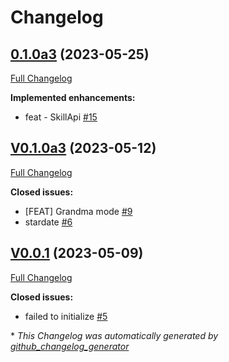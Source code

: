 # Changelog

## [0.1.0a3](https://github.com/OpenVoiceOS/ovos-skill-easter-eggs/tree/0.1.0a3) (2023-05-25)

[Full Changelog](https://github.com/OpenVoiceOS/ovos-skill-easter-eggs/compare/V0.1.0a3...0.1.0a3)

**Implemented enhancements:**

- feat - SkillApi [\#15](https://github.com/OpenVoiceOS/ovos-skill-easter-eggs/issues/15)

## [V0.1.0a3](https://github.com/OpenVoiceOS/ovos-skill-easter-eggs/tree/V0.1.0a3) (2023-05-12)

[Full Changelog](https://github.com/OpenVoiceOS/ovos-skill-easter-eggs/compare/V0.0.1...V0.1.0a3)

**Closed issues:**

- \[FEAT\] Grandma mode [\#9](https://github.com/OpenVoiceOS/ovos-skill-easter-eggs/issues/9)
- stardate [\#6](https://github.com/OpenVoiceOS/ovos-skill-easter-eggs/issues/6)

## [V0.0.1](https://github.com/OpenVoiceOS/ovos-skill-easter-eggs/tree/V0.0.1) (2023-05-09)

[Full Changelog](https://github.com/OpenVoiceOS/ovos-skill-easter-eggs/compare/0.0.1...V0.0.1)

**Closed issues:**

- failed to initialize [\#5](https://github.com/OpenVoiceOS/ovos-skill-easter-eggs/issues/5)



\* *This Changelog was automatically generated by [github_changelog_generator](https://github.com/github-changelog-generator/github-changelog-generator)*
